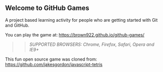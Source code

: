 ## Welcome to GitHub Games

A project based learning activity for people who are getting started with Git and GitHub.

You can play the game at: https://brown922.github.io/github-games/

>> _*SUPPORTED BROWSERS*: Chrome, Firefox, Safari, Opera and IE9+_

This fun open source game was cloned from: https://github.com/jakesgordon/javascript-tetris

